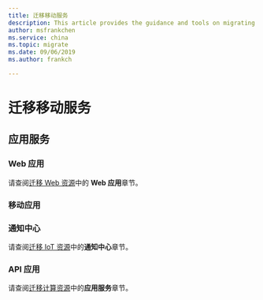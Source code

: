```yaml
---
title: 迁移移动服务
description: This article provides the guidance and tools on migrating mobile resources.
author: msfrankchen
ms.service: china 
ms.topic: migrate
ms.date: 09/06/2019
ms.author: frankch

---
```


# 迁移移动服务

## 应用服务

### Web 应用

请查阅[迁移 Web 资源](./china-migration-guidance-web.md)中的 **Web 应用**章节。

### 移动应用


### 通知中心

请查阅[迁移 IoT 资源](./china-migration-guidance-iot.md)中的**通知中心**章节。

### API 应用

请查阅[迁移计算资源](./china-migration-guidance-compute.md)中的**应用服务**章节。
